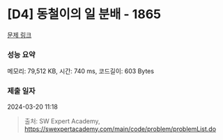 # [D4] 동철이의 일 분배 - 1865 

[문제 링크](https://swexpertacademy.com/main/code/problem/problemDetail.do?contestProbId=AV5LuHfqDz8DFAXc) 

### 성능 요약

메모리: 79,512 KB, 시간: 740 ms, 코드길이: 603 Bytes

### 제출 일자

2024-03-20 11:18



> 출처: SW Expert Academy, https://swexpertacademy.com/main/code/problem/problemList.do